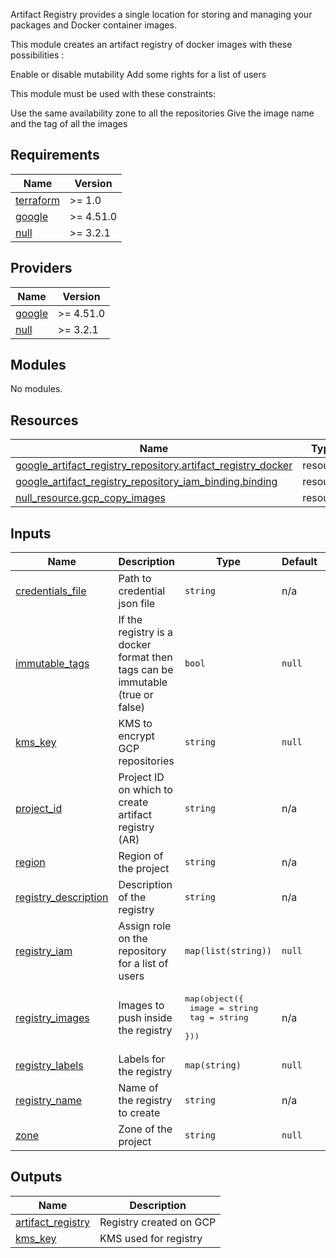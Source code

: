 Artifact Registry provides a single location for storing and managing your packages and Docker container images.

This module creates an artifact registry of docker images with these possibilities :

Enable or disable mutability
Add some rights for a list of users
<!-- Enable or disable the force delete -->
<!-- Choose the encryption type -->
<!-- Set a lifecycle policy -->

This module must be used with these constraints:

Use the same availability zone to all the repositories
Give the image name and the tag of all the images
<!-- BEGIN_TF_DOCS -->
## Requirements

| Name | Version |
|------|---------|
| <a name="requirement_terraform"></a> [terraform](#requirement\_terraform) | >= 1.0 |
| <a name="requirement_google"></a> [google](#requirement\_google) | >= 4.51.0 |
| <a name="requirement_null"></a> [null](#requirement\_null) | >= 3.2.1 |

## Providers

| Name | Version |
|------|---------|
| <a name="provider_google"></a> [google](#provider\_google) | >= 4.51.0 |
| <a name="provider_null"></a> [null](#provider\_null) | >= 3.2.1 |

## Modules

No modules.

## Resources

| Name | Type |
|------|------|
| [google_artifact_registry_repository.artifact_registry_docker](https://registry.terraform.io/providers/hashicorp/google/latest/docs/resources/artifact_registry_repository) | resource |
| [google_artifact_registry_repository_iam_binding.binding](https://registry.terraform.io/providers/hashicorp/google/latest/docs/resources/artifact_registry_repository_iam_binding) | resource |
| [null_resource.gcp_copy_images](https://registry.terraform.io/providers/hashicorp/null/latest/docs/resources/resource) | resource |

## Inputs

| Name | Description | Type | Default | Required |
|------|-------------|------|---------|:--------:|
| <a name="input_credentials_file"></a> [credentials\_file](#input\_credentials\_file) | Path to credential json file | `string` | n/a | yes |
| <a name="input_immutable_tags"></a> [immutable\_tags](#input\_immutable\_tags) | If the registry is a docker format then tags can be immutable (true or false) | `bool` | `null` | no |
| <a name="input_kms_key"></a> [kms\_key](#input\_kms\_key) | KMS to encrypt GCP repositories | `string` | `null` | no |
| <a name="input_project_id"></a> [project\_id](#input\_project\_id) | Project ID on which to create artifact registry (AR) | `string` | n/a | yes |
| <a name="input_region"></a> [region](#input\_region) | Region of the project | `string` | n/a | yes |
| <a name="input_registry_description"></a> [registry\_description](#input\_registry\_description) | Description of the registry | `string` | n/a | yes |
| <a name="input_registry_iam"></a> [registry\_iam](#input\_registry\_iam) | Assign role on the repository for a list of users | `map(list(string))` | `null` | no |
| <a name="input_registry_images"></a> [registry\_images](#input\_registry\_images) | Images to push inside the registry | <pre>map(object({<br>    image = string<br>    tag   = string<br>  }))</pre> | n/a | yes |
| <a name="input_registry_labels"></a> [registry\_labels](#input\_registry\_labels) | Labels for the registry | `map(string)` | `null` | no |
| <a name="input_registry_name"></a> [registry\_name](#input\_registry\_name) | Name of the registry to create | `string` | n/a | yes |
| <a name="input_zone"></a> [zone](#input\_zone) | Zone of the project | `string` | `null` | no |

## Outputs

| Name | Description |
|------|-------------|
| <a name="output_artifact_registry"></a> [artifact\_registry](#output\_artifact\_registry) | Registry created on GCP |
| <a name="output_kms_key"></a> [kms\_key](#output\_kms\_key) | KMS used for registry |
<!-- END_TF_DOCS -->